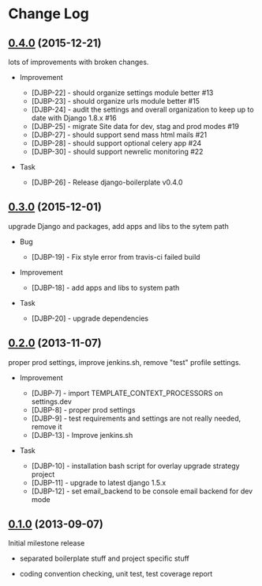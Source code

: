 Change Log
==========

[0.4.0][] (2015-12-21)
----------------------

lots of improvements with broken changes.


- Improvement
    + [DJBP-22] - should organize settings module better #13
    + [DJBP-23] - should organize urls module better #15
    + [DJBP-24] - audit the settings and overall organization to keep up to date with Django 1.8.x #16
    + [DJBP-25] - migrate Site data for dev, stag and prod modes #19
    + [DJBP-27] - should support send mass html mails #21
    + [DJBP-28] - should support optional celery app #24
    + [DJBP-30] - should support newrelic monitoring #22


- Task
    + [DJBP-26] - Release django-boilerplate v0.4.0


[0.3.0][] (2015-12-01)
----------------------

upgrade Django and packages, add apps and libs to the sytem path

- Bug
    + [DJBP-19] - Fix style error from travis-ci failed build


- Improvement
    + [DJBP-18] - add apps and libs to system path


- Task
    + [DJBP-20] - upgrade dependencies


[0.2.0][] (2013-11-07)
----------------------

proper prod settings, improve jenkins.sh, remove "test" profile settings.

- Improvement
    + [DJBP-7] - import TEMPLATE_CONTEXT_PROCESSORS on settings.dev
    + [DJBP-8] - proper prod settings
    + [DJBP-9] - test requirements and settings are not really needed, remove it
    + [DJBP-13] - Improve jenkins.sh

- Task
    + [DJBP-10] - installation bash script for overlay upgrade strategy project
    + [DJBP-11] - upgrade to latest django 1.5.x
    + [DJBP-12] - set email_backend to be console email backend for dev mode


[0.1.0][] (2013-09-07)
----------------------

Initial milestone release

- separated boilerplate stuff and project specific stuff

- coding convention checking, unit test, test coverage report


[0.1.0]: https://issues.teracy.org/secure/ReleaseNote.jspa?projectId=10407&version=10007

[0.2.0]: https://issues.teracy.org/secure/ReleaseNote.jspa?projectId=10407&version=10200

[0.3.0]: https://issues.teracy.org/secure/ReleaseNote.jspa?projectId=10407&version=10501

[0.4.0]: https://issues.teracy.org/secure/ReleaseNote.jspa?projectId=10407&version=12500
